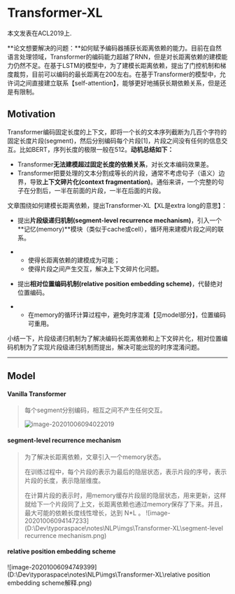 # Transformer-XL

本文发表在ACL2019上.

**论文想要解决的问题：**如何赋予编码器捕获长距离依赖的能力。目前在自然语言处理领域，Transformer的编码能力超越了RNN，但是对长距离依赖的建模能力仍然不足。在基于LSTM的模型中，为了建模长距离依赖，提出了门控机制和梯度裁剪，目前可以编码的最长距离在200左右。在基于Transformer的模型中，允许词之间直接建立联系【self-attention】，能够更好地捕获长期依赖关系，但是还是有限制。

## Motivation

Transformer编码固定长度的上下文，即将一个长的文本序列截断为几百个字符的固定长度片段(segment)，然后分别编码每个片段[1]，片段之间没有任何的信息交互。比如BERT，序列长度的极限一般在512。**动机总结如下：**

- Transformer**无法建模超过固定长度的依赖关系**，对长文本编码效果差。
- Transformer把要处理的文本分割成等长的片段，通常不考虑句子（语义）边界，导致**上下文碎片化(context fragmentation)**。通俗来讲，一个完整的句子在分割后，一半在前面的片段，一半在后面的片段。

文章围绕如何建模长距离依赖，提出Transformer-XL【XL是extra long的意思】：

- 提出**片段级递归机制(segment-level recurrence mechanism)**，引入一个**记忆(memory)**模块（类似于cache或cell），循环用来建模片段之间的联系。

- - 使得长距离依赖的建模成为可能；
  - 使得片段之间产生交互，解决上下文碎片化问题。

- 提出**相对位置编码机制(relative position embedding scheme)**，代替绝对位置编码。

- - 在memory的循环计算过程中，避免时序混淆【见model部分】，位置编码可重用。

小结一下，片段级递归机制为了解决编码长距离依赖和上下文碎片化，相对位置编码机制为了实现片段级递归机制而提出，解决可能出现的时序混淆问题。

***

## Model

#### Vanilla Transformer

> 每个segment分别编码，相互之间不产生任何交互。
>
> ![image-20201006094022019](D:\Dev\typoraspace\notes\NLP\imgs\Transformer-XL\Vanilla_Trm.png)

#### segment-level recurrence mechanism
> 为了解决长距离依赖，文章引入一个memory状态。
> 
> 在训练过程中，每个片段的表示为最后的隐层状态​，​表示片段的序号，​表示片段的长度，​表示隐层维度。
> 
> 在计算​片段的表示时，用memory缓存​片段​层的隐层状态​，用来更新​，这样就给下一个片段同了上文，长距离依赖也通过memory保存了下来。并且，最大可能的依赖长度线性增长，达到 N*L 。
> ![image-20201006094147233](D:\Dev\typoraspace\notes\NLP\imgs\Transformer-XL\segment-level recurrence mechanism.png)

#### **relative position embedding scheme**

![image-20201006094749399](D:\Dev\typoraspace\notes\NLP\imgs\Transformer-XL\relative position embedding scheme解释.png)